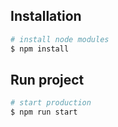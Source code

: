 ## Installation
```bash
# install node modules
$ npm install
```

## Run project
```bash
# start production
$ npm run start
```
